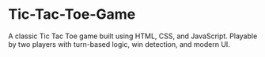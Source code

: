 # Tic-Tac-Toe-Game
A classic Tic Tac Toe game built using HTML, CSS, and JavaScript. Playable by two players with turn-based logic, win detection, and modern UI.
